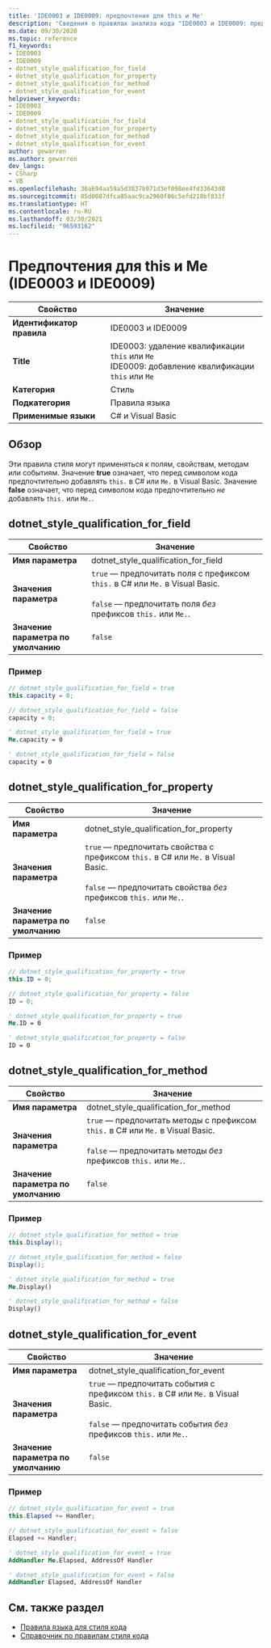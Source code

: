 ```yaml
---
title: 'IDE0003 и IDE0009: предпочтения для this и Me'
description: 'Сведения о правилах анализа кода "IDE0003 и IDE0009: предпочтения для this" и "Me" "Me."'
ms.date: 09/30/2020
ms.topic: reference
f1_keywords:
- IDE0003
- IDE0009
- dotnet_style_qualification_for_field
- dotnet_style_qualification_for_property
- dotnet_style_qualification_for_method
- dotnet_style_qualification_for_event
helpviewer_keywords:
- IDE0003
- IDE0009
- dotnet_style_qualification_for_field
- dotnet_style_qualification_for_property
- dotnet_style_qualification_for_method
- dotnet_style_qualification_for_event
author: gewarren
ms.author: gewarren
dev_langs:
- CSharp
- VB
ms.openlocfilehash: 36a694aa59a5d3837b971d3ef098ee4fd33643d8
ms.sourcegitcommit: 05d0087dfca85aac9ca2960f86c5efd218bf833f
ms.translationtype: HT
ms.contentlocale: ru-RU
ms.lasthandoff: 03/30/2021
ms.locfileid: "96593162"
---
```

# <a name="this-and-me-preferences-ide0003-and-ide0009"></a>Предпочтения для this и Me (IDE0003 и IDE0009)

|Свойство|Значение|
|-|-|
| **Идентификатор правила** | IDE0003 и IDE0009 |
| **Title** | IDE0003: удаление квалификации `this` или `Me`<br/> IDE0009: добавление квалификации `this` или `Me` |
| **Категория** | Стиль |
| **Подкатегория** | Правила языка |
| **Применимые языки** | C# и Visual Basic |

## <a name="overview"></a>Обзор

Эти правила стиля могут применяться к полям, свойствам, методам или событиям. Значение **true** означает, что перед символом кода предпочтительно добавлять `this.` в C# или `Me.` в Visual Basic. Значение **false** означает, что перед символом кода предпочтительно _не_ добавлять `this.` или `Me.`.

## <a name="dotnet_style_qualification_for_field"></a>dotnet_style_qualification_for_field

|Свойство|Значение|
|-|-|
| **Имя параметра** | dotnet_style_qualification_for_field |
| **Значения параметра** | `true` — предпочитать поля с префиксом `this.` в C# или `Me.` в Visual Basic.<br /><br />`false` — предпочитать поля _без_ префиксов `this.` или `Me.`. |
| **Значение параметра по умолчанию** | `false` |

### <a name="example"></a>Пример

```csharp
// dotnet_style_qualification_for_field = true
this.capacity = 0;

// dotnet_style_qualification_for_field = false
capacity = 0;
```

```vb
' dotnet_style_qualification_for_field = true
Me.capacity = 0

' dotnet_style_qualification_for_field = false
capacity = 0
```

## <a name="dotnet_style_qualification_for_property"></a>dotnet_style_qualification_for_property

|Свойство|Значение|
|-|-|
| **Имя параметра** | dotnet_style_qualification_for_property |
| **Значения параметра** | `true` — предпочитать свойства с префиксом `this.` в C# или `Me.` в Visual Basic.<br /><br />`false` — предпочитать свойства _без_ префиксов `this.` или `Me.`. |
| **Значение параметра по умолчанию** | `false` |

### <a name="example"></a>Пример

```csharp
// dotnet_style_qualification_for_property = true
this.ID = 0;

// dotnet_style_qualification_for_property = false
ID = 0;
```

```vb
' dotnet_style_qualification_for_property = true
Me.ID = 0

' dotnet_style_qualification_for_property = false
ID = 0
```

## <a name="dotnet_style_qualification_for_method"></a>dotnet_style_qualification_for_method

|Свойство|Значение|
|-|-|
| **Имя параметра** | dotnet_style_qualification_for_method |
| **Значения параметра** | `true` — предпочитать методы с префиксом `this.` в C# или `Me.` в Visual Basic.<br /><br />`false` — предпочитать методы _без_ префиксов `this.` или `Me.`. |
| **Значение параметра по умолчанию** | `false` |

### <a name="example"></a>Пример

```csharp
// dotnet_style_qualification_for_method = true
this.Display();

// dotnet_style_qualification_for_method = false
Display();
```

```vb
' dotnet_style_qualification_for_method = true
Me.Display()

' dotnet_style_qualification_for_method = false
Display()
```

## <a name="dotnet_style_qualification_for_event"></a>dotnet_style_qualification_for_event

|Свойство|Значение|
|-|-|
| **Имя параметра** | dotnet_style_qualification_for_event |
| **Значения параметра** | `true` — предпочитать события с префиксом `this.` в C# или `Me.` в Visual Basic.<br /><br />`false` — предпочитать события _без_ префиксов `this.` или `Me.`. |
| **Значение параметра по умолчанию** | `false` |

### <a name="example"></a>Пример

```csharp
// dotnet_style_qualification_for_event = true
this.Elapsed += Handler;

// dotnet_style_qualification_for_event = false
Elapsed += Handler;
```

```vb
' dotnet_style_qualification_for_event = true
AddHandler Me.Elapsed, AddressOf Handler

' dotnet_style_qualification_for_event = false
AddHandler Elapsed, AddressOf Handler
```

## <a name="see-also"></a>См. также раздел

- [Правила языка для стиля кода](language-rules.md)
- [Справочник по правилам стиля кода](index.md)

